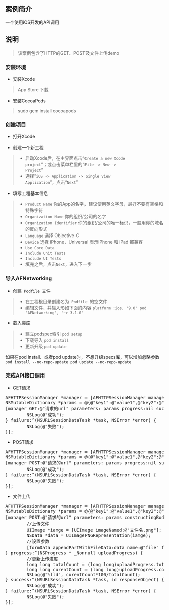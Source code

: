 ## 案例简介
一个使用iOS开发的API调用

## 说明
> 该案例包含了HTTP的GET、POST及文件上传demo

### 安装环境

- 安装Xcode
> App Store 下载

- 安装CocoaPods
> sudo gem install cocoapods

### 创建项目

- 打开Xcode

- 创建一个新工程
>* 启动Xcode后，在主界面点击“<code>Create a new Xcode project</code>”；或点击菜单栏里的“<code>File -> New -> Project</code>”
>* 选择“<code>iOS -> Application -> Single View Application</code>”，点击“<code>Next</code>”

- 填写工程基本信息
>* <code>Product Name</code> 你的App的名字，建议使用英文字母，最好不要有空格和特殊字符
>* <code>Organization Name</code> 你的组织/公司的名字
>* <code>Organization Identifier</code> 你的组织/公司的唯一标识，一般用你的域名的反向形式
>* <code>Language</code> 选择 Objective-C
>* <code>Device</code> 选择 iPhone，Universal 表示iPhone 和 iPad 都兼容
>* <code>Use Core Data</code>
>* <code>Include Unit Tests</code>
>* <code>Include UI Tests</code>
>* 填完之后，点击<code>Next</code>，进入下一步

### 导入AFNetworking

- 创建<code> Podfile </code>文件
>* 在工程根目录创建名为<code> Podfile </code>的空文件
>* 编辑文件，并输入形如下面的内容
`
platform :ios, '9.0'
pod 'AFNetworking', '~> 3.1.0'
`

- 载入类库
>* 建立podspec索引 <code>pod setup</code>
>* 下载导入 <code>pod install</code>
>* 更新升级 <code>pod update</code>

如果在pod install、或者pod update时，不想升级specs库，可以增加忽略参数
`
pod install --no-repo-update
pod update --no-repo-update
`

### 完成API接口调用
- GET请求
<pre>
AFHTTPSessionManager *manager = [AFHTTPSessionManager manager];
NSMutableDictionary *params = @{@"key1":@"value1",@"key2":@"value2"};
[manager GET:@"请求的url" parameters: params progress:nil success:^(NSURLSessionDataTask *task, id responseObject) {
        NSLog(@"成功");
} failure:^(NSURLSessionDataTask *task, NSError *error) {
        NSLog(@"失败");        
}];
</pre>

- POST请求
<pre>
AFHTTPSessionManager *manager = [AFHTTPSessionManager manager];
NSMutableDictionary *params = @{@"key1":@"value1",@"key2":@"value2"};
[manager POST:@"请求的url" parameters: params progress:nil success:^(NSURLSessionDataTask *task, id responseObject) {
        NSLog(@"成功");
} failure:^(NSURLSessionDataTask *task, NSError *error) {
        NSLog(@"失败");        
}];
</pre>

- 文件上传
<pre>
AFHTTPSessionManager *manager = [AFHTTPSessionManager manager];
NSMutableDictionary *params = @{@"key1":@"value1",@"key2":@"value2"};
[manager POST:@"请求的url" parameters: params constructingBodyWithBlock:^(id<AFMultipartFormData>  _Nonnull formData) {
        //上传文件
        UIImage *iamge = [UIImage imageNamed:@"文件名.png"];
        NSData *data = UIImagePNGRepresentation(iamge);
        //设置参数
        [formData appendPartWithFileData:data name:@"file" fileName:@"文件名.png" mimeType:@"image/png"];
} progress:^(NSProgress * _Nonnull uploadProgress) {
        //更新上传进度
        long long totalCount = (long long)uploadProgress.totalUnitCount;
        long long curentCount = (long long)uploadProgress.completedUnitCount;
        NSLog(@"%lld", curentCount*100/totalCount);
} success:^(NSURLSessionDataTask *task, id responseObject) {
        NSLog(@"成功");
} failure:^(NSURLSessionDataTask *task, NSError *error) {
        NSLog(@"失败");        
}];
</pre>
